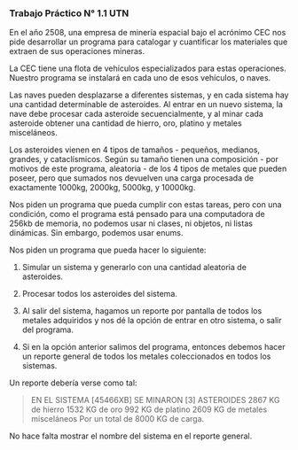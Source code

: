 ### Trabajo Práctico N° 1.1 UTN
En el año 2508, una empresa de minería espacial bajo el acrónimo CEC nos pide
desarrollar un programa para catalogar y cuantificar los materiales que extraen de sus operaciones mineras.

La CEC tiene una flota de vehículos especializados para estas operaciones. Nuestro programa se instalará en cada uno de esos vehículos, o naves.

Las naves pueden desplazarse a diferentes sistemas, y en cada sistema hay una cantidad determinable de asteroides. Al entrar en un nuevo sistema, la nave debe procesar cada asteroide secuencialmente, y al minar cada asteroide obtener una cantidad de hierro, oro, platino y metales misceláneos.

Los asteroides vienen en 4 tipos de tamaños - pequeños, medianos, grandes, y
cataclísmicos. Según su tamaño tienen una composición - por motivos de este programa, aleatoria - de los 4 tipos de metales que pueden poseer, pero que sumados nos devuelven una carga procesada de exactamente 1000kg, 2000kg, 5000kg, y 10000kg.

Nos piden un programa que pueda cumplir con estas tareas, pero con una condición, como el programa está pensado para una computadora de 256kb de memoria, no podemos usar ni clases, ni objetos, ni listas dinámicas. Sin embargo, podemos usar enums.

Nos piden un programa que pueda hacer lo siguiente:
1) Simular un sistema y generarlo con una cantidad aleatoria de asteroides.

2) Procesar todos los asteroides del sistema.

3) Al salir del sistema, hagamos un reporte por pantalla de todos los metales adquiridos y nos dé la opción de entrar en otro sistema, o salir del programa.

4) Si en la opción anterior salimos del programa, entonces debemos hacer un reporte general de todos los metales coleccionados en todos los sistemas.

Un reporte debería verse como tal:

> EN EL SISTEMA [45466XB] SE MINARON [3] ASTEROIDES
2867 KG de hierro
1532 KG de oro
992 KG de platino
2609 KG de metales misceláneos
Por un total de 8000 KG de carga.

No hace falta mostrar el nombre del sistema en el reporte general.

